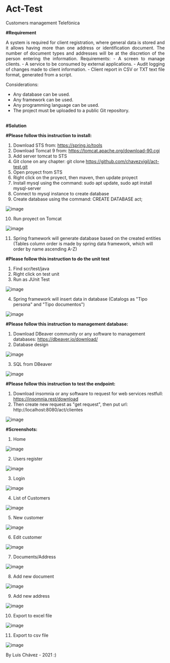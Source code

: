 # Act-Test
Customers management Telefónica

<b>#Requirement</b>
<div style="text-align: justify; text-justify: inter-word;">
A system is required for client registration, where general data is stored and it allows having more than one address or identification document. The number of document types and addresses will be at the discretion of the person entering the information.  
Requirements:  
- A screen to manage clients.  
- A service to be consumed by external applications.  
- Audit logging of changes made to client information.  
- Client report in CSV or TXT text file format, generated from a script.  

Considerations:  
- Any database can be used.  
- Any framework can be used.  
- Any programming language can be used.  
- The project must be uploaded to a public Git repository.
</div>

<br/>
<b>#Solution </b>
<br/>

<b>#Please follow this instruction to install:</b>

1. Download STS from: https://spring.io/tools
2. Download Tomcat 9 from: https://tomcat.apache.org/download-90.cgi 
3. Add server tomcat to STS
4. Git clone on any chapter: git clone https://github.com/chavezvigil/act-test.git 
5. Open proyect from STS
6. Right click on the proyect, then maven, then update proyect
7. Install mysql using the command: sudo apt update, sudo apt install mysql-server
8. Connect to mysql instance to create database
9. Create database using the command: CREATE DATABASE act;

![image](https://user-images.githubusercontent.com/2258381/146981348-54015375-5969-49ee-980b-62ef0d4bf795.png)

10. Run proyect on Tomcat

![image](https://user-images.githubusercontent.com/2258381/146980100-d5696389-e8b5-4d58-b00b-0d4ff7522276.png)

11. Spring framework will generate database based on the created entities (Tables column order is made by spring data framework, which will order by name ascending A-Z)

<b>#Please follow this instruction to do the unit test</b>

1. Find scr/test/java
2. Right click on test unit
3. Run as JUnit Test

![image](https://user-images.githubusercontent.com/2258381/146981812-f006874f-332b-4374-a751-a23f71a18c51.png)

4. Spring framework will insert data in database (Catalogs as "Tipo persona" and "Tipo documentos")

![image](https://user-images.githubusercontent.com/2258381/146685553-264ecdaf-c1c1-4fda-8a7b-a950da42b5c6.png)

<b>#Please follow this instruction to management database:</b>

1. Download DBeaver community or any software to management databases: https://dbeaver.io/download/
2. Database design

![image](https://user-images.githubusercontent.com/2258381/146981086-c249a27d-f6fb-4477-b971-a9c848935d13.png)

3. SQL from DBeaver

![image](https://user-images.githubusercontent.com/2258381/146680912-2f80d9ce-ef96-4501-81cd-ce8f6501e8af.png)

<b>#Please follow this instruction to test the endpoint:</b>

1. Download insomnia or any software to request for web services restfull: https://insomnia.rest/download
2. Then create new request as "get request", then put url: http://localhost:8080/act/clientes

![image](https://user-images.githubusercontent.com/2258381/146801475-3ca3338d-deb7-4a70-9945-c02a5d9cfdaa.png)

<b>#Screenshots:</b>

1. Home

![image](https://user-images.githubusercontent.com/2258381/146983097-f151d2e6-5bd3-4cc7-bbdd-93bef4ca6a49.png)

2. Users register

![image](https://user-images.githubusercontent.com/2258381/147008668-54969ce8-8e19-488e-a184-e76ba3f992bf.png)

3. Login

![image](https://user-images.githubusercontent.com/2258381/146983324-d28beda4-4fd3-43c2-aca5-ef3211937f10.png)

4. List of Customers

![image](https://user-images.githubusercontent.com/2258381/147008732-84627e12-b593-4285-81ec-71901936bf95.png)

5. New customer

![image](https://user-images.githubusercontent.com/2258381/146983980-575173cb-17b2-4b5b-a899-5e9e7490b611.png)

6. Edit customer

![image](https://user-images.githubusercontent.com/2258381/147008797-eb62c7a3-a7f4-46e3-b1dc-8f70a5950554.png)

7. Documents/Address

![image](https://user-images.githubusercontent.com/2258381/147008861-10c6182a-c729-4124-b3c7-658b3192d7ad.png)

8. Add new document

![image](https://user-images.githubusercontent.com/2258381/146983812-3b798a3e-6b33-44d6-aaa7-37042086a660.png)

9. Add new address

![image](https://user-images.githubusercontent.com/2258381/146997470-836ac52d-a6e4-41e9-a85f-3d25318ff90c.png)

10. Export to excel file

![image](https://user-images.githubusercontent.com/2258381/146984251-0a39ef4e-1373-4fca-8a8e-22a759fbfe8a.png)

11. Export to csv file

![image](https://user-images.githubusercontent.com/2258381/146984301-22c9d972-c3d2-405d-b30f-0e4e2f2ac421.png)


By Luis Chávez - 2021 :) 




